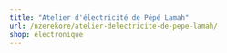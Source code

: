 ```yaml
---
title: "Atelier d'électricité de Pépé Lamah"
url: /nzerekore/atelier-delectricite-de-pepe-lamah/
shop: électronique
---
```

